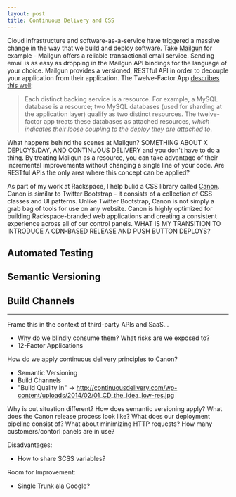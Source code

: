 ```yaml
---
layout: post
title: Continuous Delivery and CSS
---
```


Cloud infrastructure and software-as-a-service have triggered a massive change in
the way that we build and deploy software. Take [Mailgun](http://mailgun.com) for
example - Mailgun offers a reliable transactional email service. Sending email
is as easy as dropping in the Mailgun API bindings for the language of your choice.
Mailgun provides a versioned, RESTful API in order to decouple your application
from their application. The Twelve-Factor App [describes this well](http://12factor.net/backing-services):

> Each distinct backing service is a resource. For example, a MySQL database is a resource; two MySQL databases (used for sharding at the application layer) qualify as two distinct resources. The twelve-factor app treats these databases as attached resources, *which indicates their loose coupling to the deploy they are attached to*.

What happens behind the scenes at Mailgun? SOMETHING ABOUT X DEPLOYS/DAY, AND CONTINUOUS
DELIVERY and you don't have to do a thing. By treating Mailgun as a resource,
you can take advantage of their incremental improvements without changing a single
line of your code. Are RESTful APIs the only area where this concept can be applied?

As part of my work at Rackspace, I help bulid a CSS library called [Canon](http://canon-ui.com).
Canon is similar to Twitter Bootstrap - it consists of a collection of CSS classes
and UI patterns. Unlike Twitter Bootstrap, Canon is not simply a grab bag of tools
for use on any website. Canon is highly optimized for building Rackspace-branded
web applications and creating a consistent experience across all of our control
panels. WHAT IS MY TRANSITION TO INTRODUCE A CDN-BASED RELEASE AND PUSH BUTTON
DEPLOYS?

## Automated Testing

## Semantic Versioning

## Build Channels

---

Frame this in the context of third-party APIs and SaaS...

- Why do we blindly consume them? What risks are we exposed to?
- 12-Factor Applications

How do we apply continuous delivery principles to Canon?

- Semantic Versioning
- Build Channels
- "Build Quality In" -> http://continuousdelivery.com/wp-content/uploads/2014/02/01_CD_the_idea_low-res.jpg

Why is out situation different?
How does semantic versioning apply?
What does the Canon release process look like?
What does our deployment pipeline consist of?
What about minimizing HTTP requests?
How many customers/contorl panels are in use?

Disadvantages:

- How to share SCSS variables?

Room for Improvement:

- Single Trunk ala Google?
